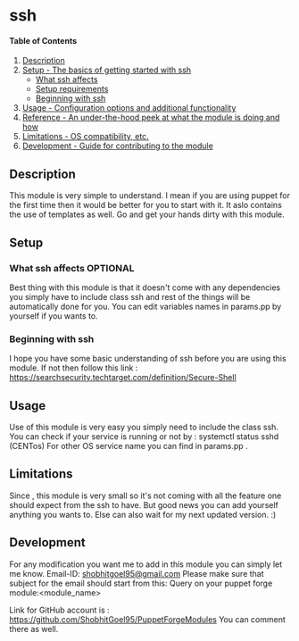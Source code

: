 # ssh

#### Table of Contents

1. [Description](#description)
1. [Setup - The basics of getting started with ssh](#setup)
    * [What ssh affects](#what-ssh-affects)
    * [Setup requirements](#setup-requirements)
    * [Beginning with ssh](#beginning-with-ssh)
1. [Usage - Configuration options and additional functionality](#usage)
1. [Reference - An under-the-hood peek at what the module is doing and how](#reference)
1. [Limitations - OS compatibility, etc.](#limitations)
1. [Development - Guide for contributing to the module](#development)

## Description

This module is very simple to understand. I mean if you are using puppet for the first time then it would be 
better for you to start with it.
It aslo contains the use of templates as well. 
Go and get your hands dirty with this module. 
## Setup

### What ssh affects **OPTIONAL**

Best thing with this module is that it doesn't come with any dependencies you simply have to include class ssh
and rest of the things will be automatically done for you. 
You can edit variables names in params.pp by yourself if you wants to.

### Beginning with ssh

I hope you have some basic understanding of ssh before you are using this module.
If not then follow this link : https://searchsecurity.techtarget.com/definition/Secure-Shell

## Usage

Use of this module is very easy you simply need to include the class ssh.
You can check if your service is running or not by :
			systemctl status sshd (CENTos)
	For other OS service name you can find in params.pp .

## Limitations

Since , this module is very small so it's not coming with all the feature one should expect
from the ssh to have. But good news you can add yourself anything you wants to.
Else can also wait for my next updated version. :)

## Development

For any modification you want me to add in this module you can simply let me know.
Email-ID: shobhitgoel95@gmail.com 
Please make sure that subject for the email should start from this: Query on your 
puppet forge module:<module_name>

Link for GitHub account is : https://github.com/ShobhitGoel95/PuppetForgeModules
You can comment there as well.
